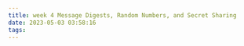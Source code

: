 ```yaml
---
title: week 4 Message Digests, Random Numbers, and Secret Sharing
date: 2023-05-03 03:58:16
tags:
---
```

